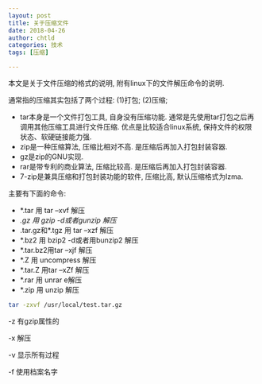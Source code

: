 ```yaml
---
layout: post
title: 关于压缩文件
date: 2018-04-26
author: chtld
categories: 技术
tags: [压缩]

---
```


本文是关于文件压缩的格式的说明, 附有linux下的文件解压命令的说明.

<!--more-->

通常指的压缩其实包括了两个过程: (1)打包; (2)压缩;

- tar本身是一个文件打包工具, 自身没有压缩功能. 通常是先使用tar打包之后再调用其他压缩工具进行文件压缩. 优点是比较适合linux系统, 保持文件的权限状态、软硬链接能力强.
- zip是一种压缩算法, 压缩比相对不高. 是压缩后再加入打包封装容器.
- gz是zip的GNU实现.
- rar是带专利的商业算法, 压缩比较高. 是压缩后再加入打包封装容器.
- 7-zip是兼具压缩和打包封装功能的软件, 压缩比高, 默认压缩格式为lzma.


主要有下面的命令:

- *.tar 用 tar –xvf 解压
-  *.gz 用 gzip -d或者gunzip 解压*
- .tar.gz和*.tgz 用 tar –xzf 解压
- *.bz2 用 bzip2 -d或者用bunzip2 解压
- *.tar.bz2用tar –xjf 解压
- *.Z 用 uncompress 解压
- *.tar.Z 用tar –xZf 解压
- *.rar 用 unrar e解压
- *.zip 用 unzip 解压

```bash
tar -zxvf /usr/local/test.tar.gz
```

-z 有gzip属性的

-x 解压

-v 显示所有过程

-f 使用档案名字

